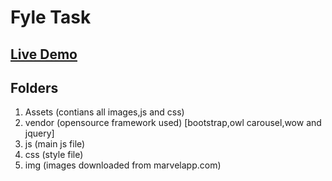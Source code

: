 # Fyle Task
## [Live Demo](https://fyle-task-sarthak.herokuapp.com)
## Folders
1. Assets (contians all images,js and css)
2. vendor (opensource framework used) 
    [bootstrap,owl carousel,wow and jquery] 
3. js (main js file)
4. css (style file)
5. img (images downloaded from marvelapp.com)








